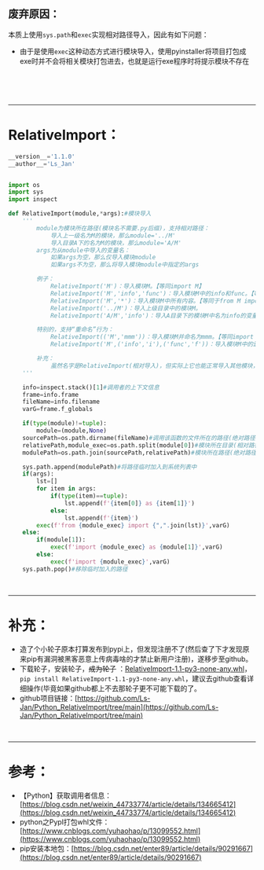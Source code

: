 ## 废弃原因：
本质上使用``sys.path``和``exec``实现相对路径导入，因此有如下问题：

- 由于是使用``exec``这种动态方式进行模块导入，使用pyinstaller将项目打包成exe时并不会将相关模块打包进去，也就是运行exe程序时将提示模块不存在


<br>
<br>
<br>


***

# RelativeImport：

```python
__version__='1.1.0'
__author__='Ls_Jan'


import os
import sys
import inspect

def RelativeImport(module,*args):#模块导入
	'''
		module为模块所在路径(模块名不需要.py后缀)，支持相对路径：
			导入上一级名为M的模块，那么module='../M'
			导入目录A下的名为M的模块，那么module='A/M'
		args为从module中导入的变量名：
			如果args为空，那么仅导入模块module
			如果args不为空，那么将导入模块module中指定的args

		例子：
			RelativeImport('M')：导入模块M。【等同import M】
			RelativeImport('M','info','func')：导入模块M中的info和func。【等同于from M import info,func】
			RelativeImport('M','*')：导入模块M中所有内容。【等同于from M import *】
			RelativeImport('../M')：导入上级目录中的模块M。
			RelativeImport('A/M','info')：导入A目录下的模块M中名为info的变量。

		特别的，支持“重命名”行为：
			RelativeImport(('M','mmm'))：导入模块M并命名为mmm。【等同import M as mmm】
			RelativeImport('M',('info','i'),('func','f'))：导入模块M中的info和func并分别命名为i和f。【等同from M import info as i,func as f】

		补充：
			虽然名字是RelativeImport(相对导入)，但实际上它也能正常导入其他模块，例如RelativeImport(('numpy','np'))等效于import numpy as np
	'''

	info=inspect.stack()[1]#调用者的上下文信息
	frame=info.frame
	fileName=info.filename
	varG=frame.f_globals

	if(type(module)!=tuple):
		module=(module,None)
	sourcePath=os.path.dirname(fileName)#调用该函数的文件所在的路径(绝对路径)
	relativePath,module_exec=os.path.split(module[0])#模块所在目录(相对路径) + 模块名
	modulePath=os.path.join(sourcePath,relativePath)#模块所在路径(绝对路径)

	sys.path.append(modulePath)#将路径临时加入到系统列表中
	if(args):
		lst=[]
		for item in args:
			if(type(item)==tuple):
				lst.append(f'{item[0]} as {item[1]}')
			else:
				lst.append(f'{item}')
		exec(f'from {module_exec} import {",".join(lst)}',varG)
	else:
		if(module[1]):
			exec(f'import {module_exec} as {module[1]}',varG)
		else:
			exec(f'import {module_exec}',varG)
	sys.path.pop()#移除临时加入的路径

```



<br>


***

# 补充：
- 造了个小轮子原本打算发布到pypi上，但发现注册不了(然后查了下才发现原来pip有漏洞被黑客恶意上传病毒啥的才禁止新用户注册)，遂移步至github。
- 下载轮子，安装轮子，~~成为轮子~~ ：[RelativeImport-1.1-py3-none-any.whl](https://github.com/Ls-Jan/Python_RelativeImport/releases/download/v1.1/RelativeImport-1.1-py3-none-any.whl)，``pip install RelativeImport-1.1-py3-none-any.whl``，建议去github查看详细操作(毕竟如果github都上不去那轮子更不可能下载的了。
- github项目链接：[https://github.com/Ls-Jan/Python_RelativeImport/tree/main](https://github.com/Ls-Jan/Python_RelativeImport/tree/main)

<br>



***

# 参考：
- 【Python】获取调用者信息： [https://blog.csdn.net/weixin_44733774/article/details/134665412](https://blog.csdn.net/weixin_44733774/article/details/134665412)
- python之PypI打包whl文件：[https://www.cnblogs.com/yuhaohao/p/13099552.html](https://www.cnblogs.com/yuhaohao/p/13099552.html)
- pip安装本地包：[https://blog.csdn.net/enter89/article/details/90291667](https://blog.csdn.net/enter89/article/details/90291667)

